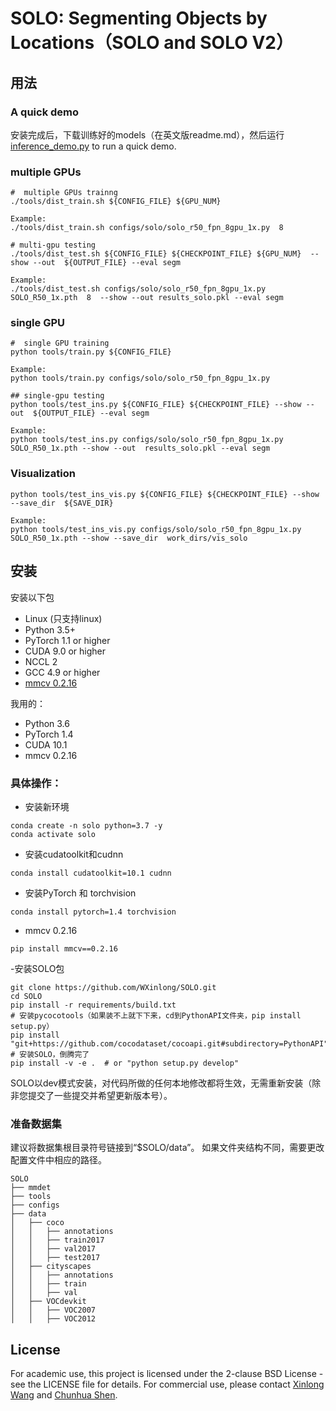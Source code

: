 # SOLO: Segmenting Objects by Locations（SOLO and SOLO V2）
## 用法

### A quick demo

安装完成后，下载训练好的models（在英文版readme.md），然后运行 [inference_demo.py](demo/inference_demo.py) to run a quick demo.

###  multiple GPUs
    #  multiple GPUs trainng
    ./tools/dist_train.sh ${CONFIG_FILE} ${GPU_NUM}

    Example: 
    ./tools/dist_train.sh configs/solo/solo_r50_fpn_8gpu_1x.py  8

    # multi-gpu testing
    ./tools/dist_test.sh ${CONFIG_FILE} ${CHECKPOINT_FILE} ${GPU_NUM}  --show --out  ${OUTPUT_FILE} --eval segm
    
    Example: 
    ./tools/dist_test.sh configs/solo/solo_r50_fpn_8gpu_1x.py SOLO_R50_1x.pth  8  --show --out results_solo.pkl --eval segm

###  single GPU
    #  single GPU training
    python tools/train.py ${CONFIG_FILE}
    
    Example:
    python tools/train.py configs/solo/solo_r50_fpn_8gpu_1x.py

    ## single-gpu testing
    python tools/test_ins.py ${CONFIG_FILE} ${CHECKPOINT_FILE} --show --out  ${OUTPUT_FILE} --eval segm
    
    Example: 
    python tools/test_ins.py configs/solo/solo_r50_fpn_8gpu_1x.py  SOLO_R50_1x.pth --show --out  results_solo.pkl --eval segm


### Visualization

    python tools/test_ins_vis.py ${CONFIG_FILE} ${CHECKPOINT_FILE} --show --save_dir  ${SAVE_DIR}
    
    Example: 
    python tools/test_ins_vis.py configs/solo/solo_r50_fpn_8gpu_1x.py  SOLO_R50_1x.pth --show --save_dir  work_dirs/vis_solo


## 安装
安装以下包
- Linux (只支持linux)
- Python 3.5+
- PyTorch 1.1 or higher
- CUDA 9.0 or higher
- NCCL 2
- GCC 4.9 or higher
- [mmcv 0.2.16](https://github.com/open-mmlab/mmcv/tree/v0.2.16)

我用的：
- Python 3.6
- PyTorch 1.4
- CUDA 10.1
- mmcv 0.2.16
### 具体操作：
- 安装新环境
```shell
conda create -n solo python=3.7 -y
conda activate solo
```
- 安装cudatoolkit和cudnn
```shell
conda install cudatoolkit=10.1 cudnn
```
- 安装PyTorch 和 torchvision
```shell
conda install pytorch=1.4 torchvision
```
- mmcv 0.2.16
```shell
pip install mmcv==0.2.16
```
-安装SOLO包
```shell
git clone https://github.com/WXinlong/SOLO.git
cd SOLO
pip install -r requirements/build.txt
# 安装pycocotools（如果装不上就下下来，cd到PythonAPI文件夹，pip install setup.py）
pip install "git+https://github.com/cocodataset/cocoapi.git#subdirectory=PythonAPI"
# 安装SOLO，倒腾完了
pip install -v -e .  # or "python setup.py develop"
```
SOLO以dev模式安装，对代码所做的任何本地修改都将生效，无需重新安装（除非您提交了一些提交并希望更新版本号）。

### 准备数据集
建议将数据集根目录符号链接到“$SOLO/data”。
如果文件夹结构不同，需要更改配置文件中相应的路径。
```
SOLO
├── mmdet
├── tools
├── configs
├── data
│   ├── coco
│   │   ├── annotations
│   │   ├── train2017
│   │   ├── val2017
│   │   ├── test2017
│   ├── cityscapes
│   │   ├── annotations
│   │   ├── train
│   │   ├── val
│   ├── VOCdevkit
│   │   ├── VOC2007
│   │   ├── VOC2012

```

## License

For academic use, this project is licensed under the 2-clause BSD License - see the LICENSE file for details. For commercial use, please contact [Xinlong Wang](https://www.xloong.wang/) and  [Chunhua Shen](https://cs.adelaide.edu.au/~chhshen/).


